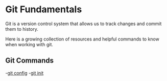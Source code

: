 # Git Fundamentals
Git is a version control system that allows us to track changes and commit them to history.

Here is a growing collection of resources and helpful commands to know when working with git.

## Git Commands
-[git config](./commands/Config.md)
-[git init](./commands/init.md)
